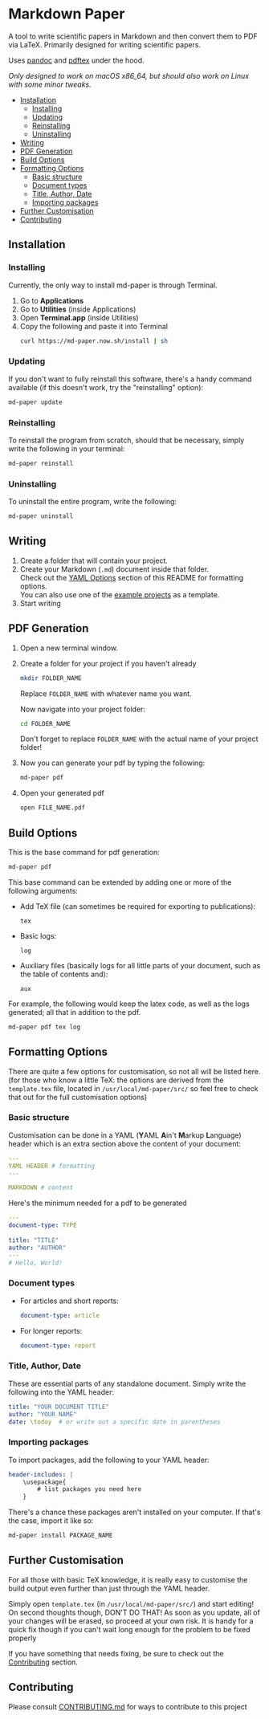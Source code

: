 # Markdown Paper

A tool to write scientific papers in Markdown and then convert them to PDF via LaTeX.
Primarily designed for writing scientific papers.

Uses [pandoc](https://pandoc.org) and [pdftex](https://www.latex-project.org) under the hood.

*Only designed to work on macOS x86_64, but should also work on Linux with some minor tweaks.*

- [Installation](#installation)
    - [Installing](#installing)
    - [Updating](#updating)
    - [Reinstalling](#reinstalling)
    - [Uninstalling](#uninstalling)
- [Writing](#writing)
- [PDF Generation](#pdf-generation)
- [Build Options](#build-options)
- [Formatting Options](#formatting-options)
    - [Basic structure](#basic-structure)
    - [Document types](#document-types)
    - [Title, Author, Date](#title-author-date)
    - [Importing packages](#importing-packages)
- [Further Customisation](#further-customisation)
- [Contributing](#contributing)

## Installation
### Installing
Currently, the only way to install md-paper is through Terminal.
1.  Go to **Applications**
2.  Go to **Utilities** (inside Applications)
3.  Open **Terminal.app** (inside Utilities)
4.  Copy the following and paste it into Terminal
    ``` sh
    curl https://md-paper.now.sh/install | sh
    ```

### Updating
If you don't want to fully reinstall this software, there's a handy command available (if this doesn't work, try the "reinstalling" option):
``` sh
md-paper update
```

### Reinstalling
To reinstall the program from scratch, should that be necessary, simply write the following in your terminal:
``` sh
md-paper reinstall
```

### Uninstalling
To uninstall the entire program, write the following:
``` sh
md-paper uninstall
```

## Writing 
1.  Create a folder that will contain your project.
2.  Create your Markdown (`.md`) document inside that folder. \
    Check out the [YAML Options](#YAML-Options) section of this README for formatting options. \
    You can also use one of the [example projects](https://md-paper.now.sh/docs/example-papers) as a template.
3.  Start writing

## PDF Generation
1.  Open a new terminal window.
2.  Create a folder for your project if you haven't already
    ``` sh
    mkdir FOLDER_NAME
    ```
    Replace `FOLDER_NAME` with whatever name you want.
    
    Now navigate into your project folder:
    ``` sh
    cd FOLDER_NAME
    ```
    Don't forget to replace `FOLDER_NAME` with the actual name of your project folder!
3.  Now you can generate your pdf by typing the following:
    ``` sh
    md-paper pdf
    ```
4.  Open your generated pdf
    ``` sh
    open FILE_NAME.pdf
    ```

## Build Options
This is the base command for pdf generation:
``` sh
md-paper pdf
```

This base command can be extended by adding one or more of the following arguments:
-   Add TeX file (can sometimes be required for exporting to publications): 
    ```
    tex
    ```
-   Basic logs:
    ```
    log
    ```
-   Auxiliary files (basically logs for all little parts of your document, such as the table of contents and):
    ```
    aux
    ```

For example, the following would keep the latex code, as well as the logs generated; all that in addition to the pdf.
``` sh
md-paper pdf tex log
```

## Formatting Options
There are quite a few options for customisation, so not all will be listed here. (for those who know a little TeX: the options are derived from the `template.tex` file, located in `/usr/local/md-paper/src/` so feel free to check that out for the full customisation options)

### Basic structure
Customisation can be done in a YAML (**Y**AML **A**in't **M**arkup **L**anguage) header which is an extra section above the content of your document:
``` YAML
---
YAML HEADER # formatting
---

MARKDOWN # content
```
Here's the minimum needed for a pdf to be generated
``` YAML
---
document-type: TYPE
    
title: "TITLE"
author: "AUTHOR"
---
# Hello, World!
```

### Document types
-   For articles and short reports:
    ``` YAML
    document-type: article
    ```
-   For longer reports:
    ``` YAML
    document-type: report
    ```

### Title, Author, Date
These are essential parts of any standalone document. Simply write the following into the YAML header:
``` YAML
title: "YOUR DOCUMENT TITLE"
author: "YOUR NAME"
date: \today  # or write out a specific date in parentheses
```

### Importing packages
To import packages, add the following to your YAML header:
``` YAML
header-includes: |
    \usepackage{ 
        # list packages you need here
    }
```

There's a chance these packages aren't installed on your computer. If that's the case, import it like so:
``` sh
md-paper install PACKAGE_NAME
```

## Further Customisation
For all those with basic TeX knowledge, it is really easy to customise the build output even further than just through the YAML header.

Simply open `template.tex` (in `/usr/local/md-paper/src/`) and start editing!
On second thoughts though, DON'T DO THAT!
As soon as you update, all of your changes will be erased, so proceed at your own risk.
It is handy for a quick fix though if you can't wait long enough for the problem to be fixed properly

If you have something that needs fixing, be sure to check out the [Contributing](#contributing) section.

## Contributing
Please consult [CONTRIBUTING.md](CONTRIBUTING.md) for ways to contribute to this project
